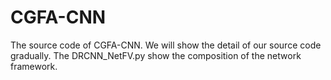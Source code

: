 # CGFA-CNN
The source code of CGFA-CNN.
We will show the detail of our source code gradually.
The DRCNN_NetFV.py show the composition of the network framework.
